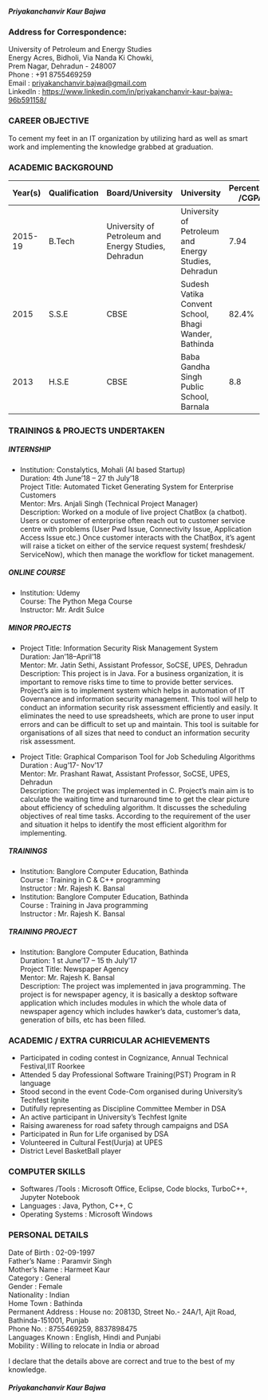 ##### Priyakanchanvir Kaur Bajwa
### Address for Correspondence:
University of Petroleum and Energy Studies<br/>                                                                                    Energy Acres, Bidholi, Via Nanda Ki Chowki,<br/>                                                                                   Prem Nagar, Dehradun - 248007<br/>                                                                                                 Phone : +91 8755469259<br/>                                                                                                       Email : priyakanchanvir.bajwa@gmail.com <br/>                                                                                   LinkedIn : https://www.linkedin.com/in/priyakanchanvir-kaur-bajwa-96b591158/

### CAREER OBJECTIVE

To cement my feet in an IT organization by utilizing hard as well as smart work and implementing the knowledge
grabbed at graduation.

### ACADEMIC BACKGROUND
| Year(s) | Qualification | Board/University | University | Percentage /CGPA |
|---------|---------------|------------------|------------|------------------|
|2015-19 |B.Tech | University of Petroleum and Energy Studies, Dehradun|University of Petroleum and Energy Studies, Dehradun|7.94
|2015| S.S.E| CBSE| Sudesh Vatika Convent School, Bhagi Wander, Bathinda|82.4%
|2013| H.S.E| CBSE| Baba Gandha Singh Public School, Barnala|8.8

### TRAININGS &amp; PROJECTS UNDERTAKEN
##### INTERNSHIP
- Institution: Constalytics, Mohali (AI based Startup)<br/>          Duration: 4th June’18 – 27 th July’18<br/>
Project Title: Automated Ticket Generating System for Enterprise Customers<br/>
Mentor: Mrs. Anjali Singh (Technical Project Manager)<br/>
Description: Worked on a module of live project ChatBox (a chatbot). Users or customer of enterprise often
reach out to customer service centre with problems (User Pwd Issue, Connectivity Issue, Application Access
Issue etc.) Once customer interacts with the ChatBox, it’s agent will raise a ticket on either of the service
request system( freshdesk/ ServiceNow), which then manage the workflow for ticket management.

##### ONLINE COURSE
- Institution: Udemy<br/>
Course: The Python Mega Course<br/>
Instructor: Mr. Ardit Sulce

##### MINOR PROJECTS
-  Project Title: Information Security Risk Management System <br/>          Duration: Jan’18–April’18<br/>
Mentor: Mr. Jatin Sethi, Assistant Professor, SoCSE, UPES, Dehradun<br/>
Description: This project is in Java. For a business organization, it is important to remove risks time to time to
provide better services. Project’s aim is to implement system which helps in automation of IT Governance and
information security management. This tool will help to conduct an information security risk assessment
efficiently and easily. It eliminates the need to use spreadsheets, which are prone to user input errors and can
be difficult to set up and maintain. This tool is suitable for organisations of all sizes that need to conduct an
information security risk assessment.

- Project Title: Graphical Comparison Tool for Job Scheduling Algorithms  <br/>   Duration : Aug’17- Nov’17<br/>
Mentor: Mr. Prashant Rawat, Assistant Professor, SoCSE, UPES, Dehradun<br/>
Description: The project was implemented in C. Project’s main aim is to calculate the waiting time and
turnaround time to get the clear picture about efficiency of scheduling algorithm. It discusses the scheduling
objectives of real time tasks. According to the requirement of the user and situation it helps to identify the most
efficient algorithm for implementing.

##### TRAININGS
- Institution: Banglore Computer Education, Bathinda<br/>
Course : Training in C &amp; C++ programming<br/>
Instructor : Mr. Rajesh K. Bansal
- Institution: Banglore Computer Education, Bathinda<br/>
Course : Training in Java programming<br/>
Instructor : Mr. Rajesh K. Bansal

##### TRAINING PROJECT
- Institution: Banglore Computer Education, Bathinda   <br/> Duration: 1 st June’17 – 15 th July’17<br/>
Project Title: Newspaper Agency<br/>
Mentor: Mr. Rajesh K. Bansal<br/>
Description: The project was implemented in java programming. The project is for newspaper agency, it is
basically a desktop software application which includes modules in which the whole data of newspaper agency
which includes hawker’s data, customer’s data, generation of bills, etc has been filled.

### ACADEMIC / EXTRA CURRICULAR ACHIEVEMENTS
- Participated in coding contest in Cognizance, Annual Technical Festival,IIT Roorkee
- Attended 5 day Professional Software Training(PST) Program in R language
- Stood second in the event Code-Com organised during University’s Techfest Ignite
- Dutifully representing as Discipline Committee Member in DSA
- An active participant in University’s Techfest Ignite
- Raising awareness for road safety through campaigns and DSA
-  Participated in Run for Life organised by DSA
- Volunteered in Cultural Fest(Uurja) at UPES
- District Level BasketBall player

### COMPUTER SKILLS
- Softwares /Tools : Microsoft Office, Eclipse, Code blocks, TurboC++, Jupyter Notebook
- Languages : Java, Python, C++, C
- Operating Systems : Microsoft Windows

### PERSONAL DETAILS
Date of Birth : 02-09-1997<br/>
Father’s Name : Paramvir Singh<br/>
Mother’s Name : Harmeet Kaur<br/>
Category : General<br/>
Gender : Female<br/>
Nationality : Indian<br/>
Home Town : Bathinda<br/>
Permanent Address : House no: 20813D, Street No.- 24A/1, Ajit Road, Bathinda-151001, Punjab<br/>
Phone No. : 8755469259, 8837898475<br/>
Languages Known : English, Hindi and Punjabi<br/>
Mobility : Willing to relocate in India or abroad



I declare that the details above are correct and true to the best of my knowledge.<br/>
##### Priyakanchanvir Kaur Bajwa
